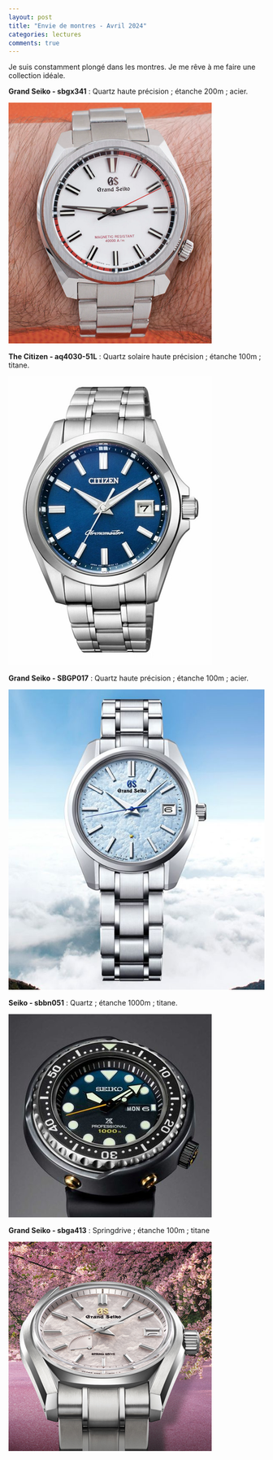 ```yaml
---
layout: post
title: "Envie de montres - Avril 2024"
categories: lectures
comments: true
---
```


Je suis constamment plongé dans les montres. Je me rêve à me faire une collection idéale.

**Grand Seiko - sbgx341** : Quartz haute précision ; étanche 200m ; acier. 

![sbgx341](https://github.com/homeostasie/bouquins/raw/master/_pics/blog/2024/mon-sbgx341.png)

**The Citizen - aq4030-51L** : Quartz solaire haute précision ; étanche 100m ; titane.

![aq4030-51L](https://github.com/homeostasie/bouquins/raw/master/_pics/blog/2024/mon-aq4030-51L.png)

**Grand Seiko - SBGP017** : Quartz haute précision ; étanche 100m ; acier. 

![sbgp017](https://github.com/homeostasie/bouquins/raw/master/_pics/blog/2024/mon-sbgp017.jpg)

**Seiko - sbbn051** : Quartz ; étanche 1000m ; titane.

![sbbn051](https://github.com/homeostasie/bouquins/raw/master/_pics/blog/2024/mon-sbbn051.jpg)

**Grand Seiko - sbga413** : Springdrive ; étanche 100m ; titane

![sbga413](https://github.com/homeostasie/bouquins/raw/master/_pics/blog/2024/mon-sbga413.png)



